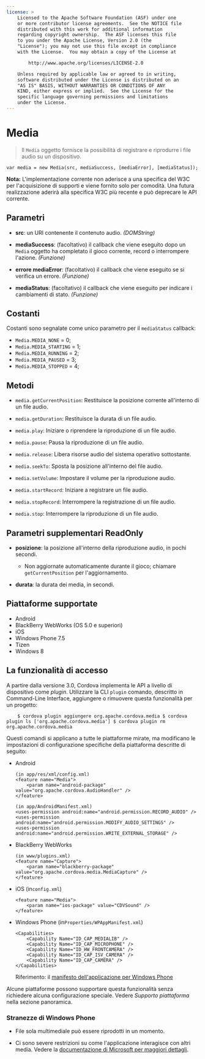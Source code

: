 ```yaml
---
license: >
    Licensed to the Apache Software Foundation (ASF) under one
    or more contributor license agreements.  See the NOTICE file
    distributed with this work for additional information
    regarding copyright ownership.  The ASF licenses this file
    to you under the Apache License, Version 2.0 (the
    "License"); you may not use this file except in compliance
    with the License.  You may obtain a copy of the License at

        http://www.apache.org/licenses/LICENSE-2.0

    Unless required by applicable law or agreed to in writing,
    software distributed under the License is distributed on an
    "AS IS" BASIS, WITHOUT WARRANTIES OR CONDITIONS OF ANY
    KIND, either express or implied.  See the License for the
    specific language governing permissions and limitations
    under the License.
---
```


# Media

> Il `Media` oggetto fornisce la possibilità di registrare e riprodurre i file audio su un dispositivo.

    var media = new Media(src, mediaSuccess, [mediaError], [mediaStatus]);
    

**Nota:** L'implementazione corrente non aderisce a una specifica del W3C per l'acquisizione di supporti e viene fornito solo per comodità. Una futura realizzazione aderirà alla specifica W3C più recente e può deprecare le API corrente.

## Parametri

*   **src**: un URI contenente il contenuto audio. *(DOMString)*

*   **mediaSuccess**: (facoltativo) il callback che viene eseguito dopo un `Media` oggetto ha completato il gioco corrente, record o interrompere l'azione. *(Funzione)*

*   **errore mediaError**: (facoltativo) il callback che viene eseguito se si verifica un errore. *(Funzione)*

*   **mediaStatus**: (facoltativo) il callback che viene eseguito per indicare i cambiamenti di stato. *(Funzione)*

## Costanti

Costanti sono segnalate come unico parametro per il `mediaStatus` callback:

*   `Media.MEDIA_NONE` = 0;
*   `Media.MEDIA_STARTING` = 1;
*   `Media.MEDIA_RUNNING` = 2;
*   `Media.MEDIA_PAUSED` = 3;
*   `Media.MEDIA_STOPPED` = 4;

## Metodi

*   `media.getCurrentPosition`: Restituisce la posizione corrente all'interno di un file audio.

*   `media.getDuration`: Restituisce la durata di un file audio.

*   `media.play`: Iniziare o riprendere la riproduzione di un file audio.

*   `media.pause`: Pausa la riproduzione di un file audio.

*   `media.release`: Libera risorse audio del sistema operativo sottostante.

*   `media.seekTo`: Sposta la posizione all'interno del file audio.

*   `media.setVolume`: Impostare il volume per la riproduzione audio.

*   `media.startRecord`: Iniziare a registrare un file audio.

*   `media.stopRecord`: Interrompere la registrazione di un file audio.

*   `media.stop`: Interrompere la riproduzione di un file audio.

## Parametri supplementari ReadOnly

*   **posizione**: la posizione all'interno della riproduzione audio, in pochi secondi.
    
    *   Non aggiornate automaticamente durante il gioco; chiamare `getCurrentPosition` per l'aggiornamento.

*   **durata**: la durata dei media, in secondi.

## Piattaforme supportate

*   Android
*   BlackBerry WebWorks (OS 5.0 e superiori)
*   iOS
*   Windows Phone 7.5
*   Tizen
*   Windows 8

## La funzionalità di accesso

A partire dalla versione 3.0, Cordova implementa le API a livello di dispositivo come *plugin*. Utilizzare la CLI `plugin` comando, descritto in Command-Line Interface, aggiungere o rimuovere questa funzionalità per un progetto:

        $ cordova plugin aggiungere org.apache.cordova.media $ cordova plugin ls ['org.apache.cordova.media'] $ cordova plugin rm org.apache.cordova.media
     

Questi comandi si applicano a tutte le piattaforme mirate, ma modificano le impostazioni di configurazione specifiche della piattaforma descritte di seguito:

*   Android
    
        (in app/res/xml/config.xml)
        <feature name="Media">
            <param name="android-package" value="org.apache.cordova.AudioHandler" />
        </feature>
        
        (in app/AndroidManifest.xml)
        <uses-permission android:name="android.permission.RECORD_AUDIO" />
        <uses-permission android:name="android.permission.MODIFY_AUDIO_SETTINGS" />
        <uses-permission android:name="android.permission.WRITE_EXTERNAL_STORAGE" />
        

*   BlackBerry WebWorks
    
        (in www/plugins.xml)
        <feature name="Capture">
            <param name="blackberry-package" value="org.apache.cordova.media.MediaCapture" />
        </feature>
        

*   iOS (in`config.xml`)
    
        <feature name="Media">
            <param name="ios-package" value="CDVSound" />
        </feature>
        

*   Windows Phone (in`Properties/WPAppManifest.xml`)
    
        <Capabilities>
            <Capability Name="ID_CAP_MEDIALIB" />
            <Capability Name="ID_CAP_MICROPHONE" />
            <Capability Name="ID_HW_FRONTCAMERA" />
            <Capability Name="ID_CAP_ISV_CAMERA" />
            <Capability Name="ID_CAP_CAMERA" />
        </Capabilities>
        
    
    Riferimento: il [manifesto dell'applicazione per Windows Phone][1]

 [1]: http://msdn.microsoft.com/en-us/library/ff769509%28v=vs.92%29.aspx

Alcune piattaforme possono supportare questa funzionalità senza richiedere alcuna configurazione speciale. Vedere *Supporto piattaforma* nella sezione panoramica.

### Stranezze di Windows Phone

*   File sola multimediale può essere riprodotti in un momento.

*   Ci sono severe restrizioni su come l'applicazione interagisce con altri media. Vedere la [documentazione di Microsoft per maggiori dettagli][2].

 [2]: http://msdn.microsoft.com/en-us/library/windowsphone/develop/hh184838(v=vs.92).aspx
